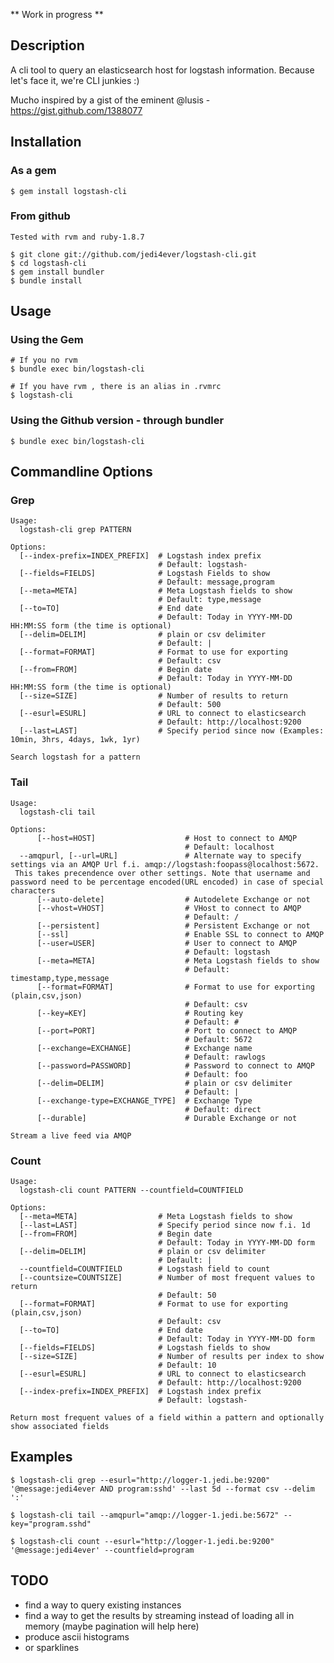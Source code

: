 ** Work in progress **

## Description

A cli tool to query an elasticsearch host for logstash information.
Because let's face it, we're CLI junkies :)

Mucho inspired by a gist of the eminent @lusis - <https://gist.github.com/1388077>

## Installation
### As a gem

    $ gem install logstash-cli

### From github

    Tested with rvm and ruby-1.8.7

    $ git clone git://github.com/jedi4ever/logstash-cli.git
    $ cd logstash-cli
    $ gem install bundler
    $ bundle install

## Usage

### Using the Gem

    # If you no rvm
    $ bundle exec bin/logstash-cli

    # If you have rvm , there is an alias in .rvmrc
    $ logstash-cli

### Using the Github version - through bundler

    $ bundle exec bin/logstash-cli 

## Commandline Options

### Grep

    Usage:
      logstash-cli grep PATTERN

    Options:
      [--index-prefix=INDEX_PREFIX]  # Logstash index prefix
                                     # Default: logstash-
      [--fields=FIELDS]              # Logstash Fields to show
                                     # Default: message,program
      [--meta=META]                  # Meta Logstash fields to show
                                     # Default: type,message
      [--to=TO]                      # End date
                                     # Default: Today in YYYY-MM-DD HH:MM:SS form (the time is optional)
      [--delim=DELIM]                # plain or csv delimiter
                                     # Default: |
      [--format=FORMAT]              # Format to use for exporting
                                     # Default: csv
      [--from=FROM]                  # Begin date
                                     # Default: Today in YYYY-MM-DD HH:MM:SS form (the time is optional)
      [--size=SIZE]                  # Number of results to return
                                     # Default: 500
      [--esurl=ESURL]                # URL to connect to elasticsearch
                                     # Default: http://localhost:9200
      [--last=LAST]                  # Specify period since now (Examples: 10min, 3hrs, 4days, 1wk, 1yr)

    Search logstash for a pattern

### Tail

    Usage:
      logstash-cli tail

    Options:
          [--host=HOST]                    # Host to connect to AMQP
                                           # Default: localhost
      --amqpurl, [--url=URL]               # Alternate way to specify settings via an AMQP Url f.i. amqp://logstash:foopass@localhost:5672. 
     This takes precendence over other settings. Note that username and password need to be percentage encoded(URL encoded) in case of special characters
          [--auto-delete]                  # Autodelete Exchange or not
          [--vhost=VHOST]                  # VHost to connect to AMQP
                                           # Default: /
          [--persistent]                   # Persistent Exchange or not
          [--ssl]                          # Enable SSL to connect to AMQP
          [--user=USER]                    # User to connect to AMQP
                                           # Default: logstash
          [--meta=META]                    # Meta Logstash fields to show
                                           # Default: timestamp,type,message
          [--format=FORMAT]                # Format to use for exporting (plain,csv,json)
                                           # Default: csv
          [--key=KEY]                      # Routing key
                                           # Default: #
          [--port=PORT]                    # Port to connect to AMQP
                                           # Default: 5672
          [--exchange=EXCHANGE]            # Exchange name
                                           # Default: rawlogs
          [--password=PASSWORD]            # Password to connect to AMQP
                                           # Default: foo
          [--delim=DELIM]                  # plain or csv delimiter
                                           # Default: |
          [--exchange-type=EXCHANGE_TYPE]  # Exchange Type
                                           # Default: direct
          [--durable]                      # Durable Exchange or not

    Stream a live feed via AMQP

### Count

    Usage:
      logstash-cli count PATTERN --countfield=COUNTFIELD

    Options:
      [--meta=META]                  # Meta Logstash fields to show
      [--last=LAST]                  # Specify period since now f.i. 1d
      [--from=FROM]                  # Begin date
                                     # Default: Today in YYYY-MM-DD form
      [--delim=DELIM]                # plain or csv delimiter
                                     # Default: |
      --countfield=COUNTFIELD        # Logstash field to count
      [--countsize=COUNTSIZE]        # Number of most frequent values to return
                                     # Default: 50
      [--format=FORMAT]              # Format to use for exporting (plain,csv,json)
                                     # Default: csv
      [--to=TO]                      # End date
                                     # Default: Today in YYYY-MM-DD form
      [--fields=FIELDS]              # Logstash fields to show
      [--size=SIZE]                  # Number of results per index to show
                                     # Default: 10
      [--esurl=ESURL]                # URL to connect to elasticsearch
                                     # Default: http://localhost:9200
      [--index-prefix=INDEX_PREFIX]  # Logstash index prefix
                                     # Default: logstash-

    Return most frequent values of a field within a pattern and optionally show associated fields

## Examples

    $ logstash-cli grep --esurl="http://logger-1.jedi.be:9200" '@message:jedi4ever AND program:sshd' --last 5d --format csv --delim ':'

    $ logstash-cli tail --amqpurl="amqp://logger-1.jedi.be:5672" --key="program.sshd"

    $ logstash-cli count --esurl="http://logger-1.jedi.be:9200" '@message:jedi4ever' --countfield=program

## TODO

- find a way to query existing instances
- find a way to get the results by streaming instead of loading all in memory (maybe pagination will help here)
- produce ascii histograms
- or sparklines
